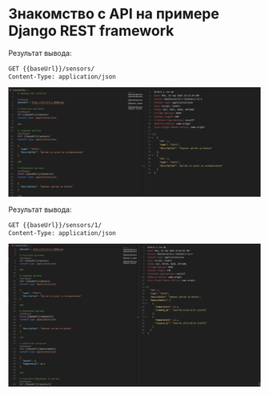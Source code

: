 # Знакомство с API на примере Django REST framework
Результат вывода: 
````
GET {{baseUrl}}/sensors/
Content-Type: application/json
````
![Задание 1](img/1.bmp)

Результат вывода:
````
GET {{baseUrl}}/sensors/1/
Content-Type: application/json
````
![Задание 1_1](img/2.bmp)
